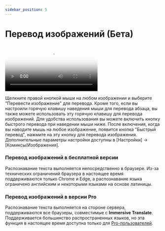 ```yaml
---
sidebar_position: 5
---
```


# Перевод изображений (Бета)

<video
  controls
  poster="https://s.immersivetranslate.com/static/extension/images/image_tansalte_intro-qkKVLH.png"
  src="https://s.immersivetranslate.com/assets/r2-uploads/image_trabslate_zh-m4e2UQzQZGiM7cHr.mp4"
/>

Щелкните правой кнопкой мыши на любом изображении и выберите "Перевести изображение" для перевода. Кроме того, если вы настроили горячую клавишу наведения мыши для перевода абзаца, вы также можете использовать эту горячую клавишу для перевода изображений. Для удобства использования вы можете включить кнопку быстрого перевода при наведении мыши ниже. После включения, когда вы наводите мышь на любое изображение, появится кнопка "Быстрый перевод", нажмите на эту кнопку для перевода изображения. Дополнительные параметры настройки доступны в [Настройки] -> [Комиксы/Изображения].

### Перевод изображений в бесплатной версии

Распознавание текста выполняется непосредственно в браузере. Из-за технических ограничений браузера в настоящее время поддерживаются только Chrome и Edge, а распознавание языка ограничено английским и некоторыми языками на основе латиницы.

### Перевод изображений в версии Pro

Распознавание текста выполняется на стороне сервера, поддерживаются все браузеры, совместимые с **Immersive Translate**. Поддерживается большинство распространенных языков, но эта функция в настоящее время доступна только для [Pro-пользователей](https://immersivetranslate.com/auth/pricing/?utm_source=officialSite&utm_medium=usageDoc&utm_campaign=usageDocImage).
